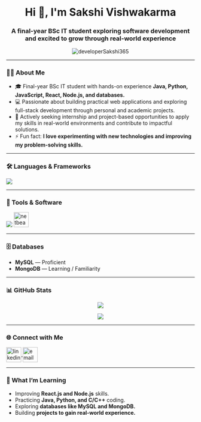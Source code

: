 <h1 align="center">Hi 👋, I'm Sakshi Vishwakarma</h1>
<h3 align="center">A final-year BSc IT student exploring software development and excited to grow through real-world experience</h3>

<p align="center">
  <img src="https://komarev.com/ghpvc/?username=developerSakshi365&label=Profile%20views&color=0e75b6&style=flat" alt="developerSakshi365" />
</p>

---

### 👨‍💻 About Me
- 🎓 Final-year BSc IT student with hands-on experience **Java, Python, JavaScript, React, Node.js, and databases.**  
- 💻 Passionate about building practical web applications and exploring full-stack development through personal and academic projects.  
- 🚀 Actively seeking internship and project-based opportunities to apply my skills in real-world environments and contribute to impactful solutions.  
- ⚡ Fun fact: **I love experimenting with new technologies and improving my problem-solving skills.**

---

### 🛠️ Languages & Frameworks
<p align="left">
  <img src="https://skillicons.dev/icons?i=java,html,css,js,react,nodejs,python,c,cpp,mysql,mongodb" />
</p>

---

### 🧰 Tools & Software
<p align="left">
  <img src="https://skillicons.dev/icons?i=vscode,git,github,visualstudio" />
   <img src="https://upload.wikimedia.org/wikipedia/commons/9/98/Apache_NetBeans_Logo.svg" alt="netbeans" height="40" />
</p>

---

### 🗄️ Databases
- **MySQL** — Proficient  
- **MongoDB** — Learning / Familiarity  

---

### 📊 GitHub Stats
<p align="center">
  <img src="https://github-readme-stats.vercel.app/api?username=developerSakshi365&show_icons=true&theme=tokyonight" />
</p>

<p align="center">
  <img src="https://github-readme-streak-stats.herokuapp.com/?user=developerSakshi365&theme=tokyonight" />
</p>

---

### 🌐 Connect with Me
<p align="left">
  <a href="https://www.linkedin.com/in/sakshi-vishwakarma-21098b27b" target="_blank">
  <img align="center" src="https://cdn.jsdelivr.net/gh/devicons/devicon/icons/linkedin/linkedin-original.svg" alt="linkedin" height="40" />
</a>
  <a href="mailto:developersakshi365@gmail.com" target="_blank">
    <img align="center" src="https://cdn-icons-png.flaticon.com/512/732/732200.png" alt="email" height="40" />
  </a>
</p>

---

### 🚀 What I’m Learning
- Improving **React.js and Node.js** skills.  
- Practicing **Java, Python, and C/C++** coding.  
- Exploring **databases like MySQL and MongoDB.**  
- Building **projects to gain real-world experience.**
